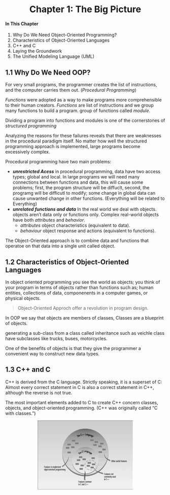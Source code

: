 
<h1 align="center"> Chapter 1: The Big Picture </h1>

#### In This Chapter

1. Why Do We Need Object-Oriented Programming?
2. Characteristics of Object-Oriented Languages
3. C++ and C
4. Laying the Groundwork
5. The Unified Modeling Language (UML)


## 1.1 Why Do We Need OOP?

For very small programs, the programmer creates the list of instructions, and the computer carries them out. (*Procedural Programming*)

*Functions* were adopted as a way to make programs more comprehensible to their human creators. *Functions* are list of instructions and we group many functions to build a program. group of functions called *module*.

Dividing a program into functions and modules is one of the cornerstones of *structured programming*

Analyzing the reasons for these failures reveals that there are weaknesses in the procedural paradigm itself. No matter how well the structured programming approach is implemented, large programs become excessively complex.

Procedural programming have two main problems:
- ***unrestricted Acess*** in procedural programming, data have two access types; global and local. In large programs we will need many connections between functions and data, this will cause some problems; first, the program structure will be diffuclt, second, the programg will be difficutl to modify; some change in global data can cause unwanted change in other functions. (Everything will be related to Everything)
- ***unrelated functions and data*** In the real world we deal with objects. objects aren’t data only or functions only. Complex real-world objects have both *attributes* and *behavior*. 
  - *attributes* object characteristics (equivalent to data).
  - *behaviour* object response and actions (equivalent to functions).

The Object-Oriented approach is to combine data and functions that operatoe on that data into a single unit called object.

## 1.2 Characteristics of Object-Oriented Languages

In object oriented programming you see the world as objects; you think of your program in terms of objects rather than functions such as; human entities, collections of data, componenents in a computer games, or physical objects.

> Object-Oriented Approch offer a revolution in program design.

In OOP we say that objects are members of classes, Classes are a blueprint of objects.

generating a sub-class from a class called inheritance such as veichle class have subclasses like trucks, buses, motorcycles.

One of the benefits of objects is that they give the programmer a convenient way to
construct new data types.

## 1.3 C++ and C

C++ is derived from the C language. Strictly speaking, it is a superset of C: Almost
every correct statement in C is also a correct statement in C++, although the reverse is
not true.

The most important elements added to C to create C++ concern classes,
objects, and object-oriented programming. (C++ was originally called “C with
classes.”)

<p align="center"><img src="./CPPandC.png" width ="300"> </p>